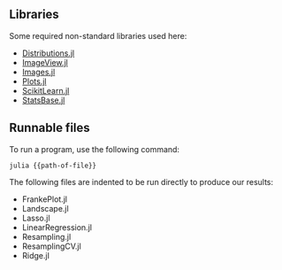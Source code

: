 ## Libraries
Some required non-standard libraries used here:
- [Distributions.jl](https://github.com/JuliaStats/Distributions.jl)
- [ImageView.jl](https://github.com/JuliaImages/ImageView.jl)
- [Images.jl](https://github.com/JuliaImages/Images.jl)
- [Plots.jl](https://github.com/JuliaPlots/Plots.jl)
- [ScikitLearn.jl](https://github.com/cstjean/ScikitLearn.jl/)
- [StatsBase.jl](https://github.com/JuliaStats/StatsBase.jl)

## Runnable files
To run a program, use the following command:
```{bash}
julia {{path-of-file}}
```
The following files are indented to be run directly to produce our results:
- FrankePlot.jl
- Landscape.jl
- Lasso.jl
- LinearRegression.jl
- Resampling.jl
- ResamplingCV.jl
- Ridge.jl
